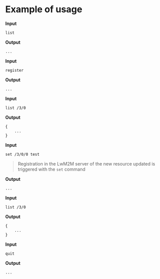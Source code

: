 # Example of usage

**Input**

```
list
```

**Output**

```
...
```

**Input**

```
register
```

**Output**

```
...
```

**Input**

```
list /3/0
```

**Output**

```
{
    ...
}
```

**Input**

```
set /3/0/0 test
```

> Registration in the LwM2M server of the new resource updated is triggered with
> the `set` command

**Output**

```
...
```

**Input**

```
list /3/0
```

**Output**

```
{
    ...
}
```

**Input**

```
quit
```

**Output**

```
...
```

